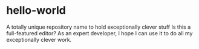 # hello-world
A totally unique repository name to hold exceptionally clever stuff 
Is this a full-featured editor?  As an expert developer, I hope I can use it to do all my exceptionally clever work. 
